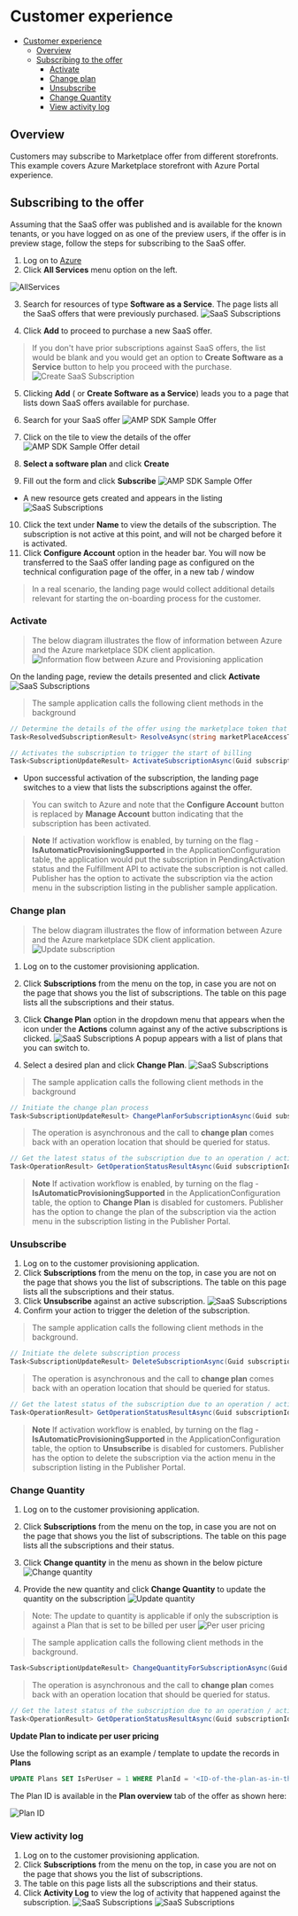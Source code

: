 # Customer experience

- [Customer experience](#customer-experience)
  - [Overview](#overview)
  - [Subscribing to the offer](#subscribing-to-the-offer)
    - [Activate](#activate)
    - [Change plan](#change-plan)
    - [Unsubscribe](#unsubscribe)
    - [Change Quantity](#change-quantity)
    - [View activity log](#view-activity-log)

## Overview

Customers may subscribe to Marketplace offer from different storefronts. This example covers Azure Marketplace storefront with Azure Portal experience.

## Subscribing to the offer
 
Assuming that the SaaS offer was published and is available for the known tenants, or you have logged on as one of the preview users, if the offer is in preview stage, follow the steps for subscribing to the SaaS offer.

1. Log on to [Azure](https://portal.azure.com) 
2. Click **All Services** menu option on the left.

![AllServices](./images/All-Services.png)

3. Search for resources of type **Software as a Service**. The page lists all the SaaS offers that were previously purchased.
![SaaS Subscriptions](./images/CloudSaasOfferList.png)

4. Click **Add** to proceed to purchase a new SaaS offer.

> If you don't have prior subscriptions against SaaS offers, the list would be blank and you would get an option to **Create Software as a Service** button to help you proceed with the purchase.
![Create SaaS Subscription](./images/Create-SaaS-resource.png)

5. Clicking **Add** ( or **Create Software as a Service**) leads you to a page that lists down SaaS offers available for purchase.

6. Search for your SaaS offer 
![AMP SDK Sample Offer](./images/Search-Results-SaaS.png)

7. Click on the tile to view the details of the offer
![AMP SDK Sample Offer detail](./images/SaaS-Offer-Detail.png)

8. **Select a software plan** and click **Create**
9. Fill out the form and click **Subscribe**
![AMP SDK Sample Offer](./images/Subscribe-to-Plan.png)

- A new resource gets created and appears in the listing
![SaaS Subscriptions](./images/CloudSaasOfferList.png)

10. Click the text under **Name** to view the details of the subscription. The subscription is not active at this point, and will not be charged before it is activated.
11. Click **Configure Account** option in the header bar. You will now be transferred to the SaaS offer landing page as configured on the technical configuration page of the offer, in a new tab / window

> In a real scenario, the landing page would collect additional details relevant for starting the on-boarding process for the customer.

### Activate

> The below diagram illustrates the flow of information between Azure and the Azure marketplace SDK client application.
![Information flow between Azure and Provisioning application](https://docs.microsoft.com/en-us/azure/marketplace/partner-center-portal/media/saas-post-provisioning-api-v2-calls.png)

On the landing page, review the details presented and click **Activate**
![SaaS Subscriptions](./images/activate-subscription.png)

> The sample application calls the following client methods in the background

```csharp
// Determine the details of the offer using the marketplace token that is available in the URL during the redirect from Azure to the landing page.
Task<ResolvedSubscriptionResult> ResolveAsync(string marketPlaceAccessToken);

// Activates the subscription to trigger the start of billing 
Task<SubscriptionUpdateResult> ActivateSubscriptionAsync(Guid subscriptionId, string subscriptionPlanID);

```

- Upon successful activation of the subscription, the landing page switches to a view that lists the subscriptions against the offer. 
> You can switch to Azure and note that the **Configure Account** button is replaced by **Manage Account** button indicating that the subscription has been activated.

> **Note** If activation workflow is enabled, by turning on the flag - **IsAutomaticProvisioningSupported** in the ApplicationConfiguration table, the application would put the subscription in PendingActivation status and the Fulfillment API to activate the subscription is not called. Publisher has the option to activate the subscription via the action menu in the subscription listing in the publisher sample application.

### Change plan

> The below diagram illustrates the flow of information between Azure and the Azure marketplace SDK client application.
![Update subscription](https://docs.microsoft.com/en-us/azure/marketplace/partner-center-portal/media/saas-update-api-v2-calls-from-saas-service-a.png)
1. Log on to the customer provisioning application.
2. Click **Subscriptions** from the menu on the top, in case you are not on the page that shows you the list of subscriptions. The table on this page lists all the subscriptions and their status.
3. Click **Change Plan** option in the dropdown menu that appears when the icon under the **Actions** column against any of the active subscriptions is clicked.
![SaaS Subscriptions](./images/customer-subscriptions.png)
A popup appears with a list of plans that you can switch to.

4. Select a desired plan and click **Change Plan**.
![SaaS Subscriptions](./images/change-plan.png)

> The sample application calls the following client methods in the background

```csharp
// Initiate the change plan process
Task<SubscriptionUpdateResult> ChangePlanForSubscriptionAsync(Guid subscriptionId, string subscriptionPlanID);

```
>The operation is asynchronous and the call to **change plan** comes back with an operation location that should be queried for status.

```csharp
// Get the latest status of the subscription due to an operation / action.
Task<OperationResult> GetOperationStatusResultAsync(Guid subscriptionId, Guid operationId);
```

> **Note** If activation workflow is enabled, by turning on the flag - **IsAutomaticProvisioningSupported** in the ApplicationConfiguration table, the option to **Change Plan** is disabled for customers. Publisher has the option to change the plan of the subscription via the action menu in the subscription listing in the Publisher Portal.

### Unsubscribe

1. Log on to the customer provisioning application.
2. Click **Subscriptions** from the menu on the top, in case you are not on the page that shows you the list of subscriptions. The table on this page lists all the subscriptions and their status.
3. Click **Unsubscribe** against an active subscription.
![SaaS Subscriptions](./images/unsubscribe.png)
4. Confirm your action to trigger the deletion of the subscription.

> The sample application calls the following client methods in the background.

```csharp
// Initiate the delete subscription process
Task<SubscriptionUpdateResult> DeleteSubscriptionAsync(Guid subscriptionId, string subscriptionPlanID);
```

> The operation is asynchronous and the call to **change plan** comes back with an operation location that should be queried for status.

```csharp
// Get the latest status of the subscription due to an operation / action.
Task<OperationResult> GetOperationStatusResultAsync(Guid subscriptionId, Guid operationId);
```
> **Note** If activation workflow is enabled, by turning on the flag - **IsAutomaticProvisioningSupported** in the ApplicationConfiguration table, the option to **Unsubscribe** is disabled for customers. Publisher has the option to delete the subscription via the action menu in the subscription listing in the Publisher Portal.

### Change Quantity

1. Log on to the customer provisioning application.
2. Click **Subscriptions** from the menu on the top, in case you are not on the page that shows you the list of subscriptions. The table on this page lists all the subscriptions and their status.
3. Click **Change quantity** in the menu as shown in the below picture
![Change quantity](./images/change-quantity-menu.png)

4. Provide the new quantity and click **Change Quantity** to update the quantity on the subscription
![Update quantity](./images/update-quantity-popup.png)

> Note: The update to quantity is applicable if only the subscription is against a Plan that is set to be billed per user
  ![Per user pricing](./images/per-user-plan-pricing.png)

> The sample application calls the following client methods in the background.

```csharp
Task<SubscriptionUpdateResult> ChangeQuantityForSubscriptionAsync(Guid subscriptionId, int? subscriptionQuantity);
```
> The operation is asynchronous and the call to **change plan** comes back with an operation location that should be queried for status.
```csharp
// Get the latest status of the subscription due to an operation / action.
Task<OperationResult> GetOperationStatusResultAsync(Guid subscriptionId, Guid operationId);
```

**Update Plan to indicate per user pricing**

Use the following script as an example / template to update the records in **Plans**

```sql
UPDATE Plans SET IsPerUser = 1 WHERE PlanId = '<ID-of-the-plan-as-in-the-offer-in-partner-center>'
```

The Plan ID is available in the **Plan overview** tab of the offer as shown here:

![Plan ID](./images/plan-id-for-metering.png)

### View activity log

1. Log on to the customer provisioning application.
2. Click **Subscriptions** from the menu on the top, in case you are not on the page that shows you the list of subscriptions.
3. The table on this page lists all the subscriptions and their status.
4. Click **Activity Log** to view the log of activity that happened against the subscription.
 ![SaaS Subscriptions](./images/activity-log-menu.png)
 ![SaaS Subscriptions](./images/activity-log-popup.png)